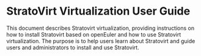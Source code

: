 # StratoVirt Virtualization User Guide

This document describes Stratovirt virtualization, providing instructions on how to install Stratovirt based on openEuler and how to use Stratovirt virtualization. The purpose is to help users learn about Stratovirt and guide users and administrators to install and use Stratovirt.

